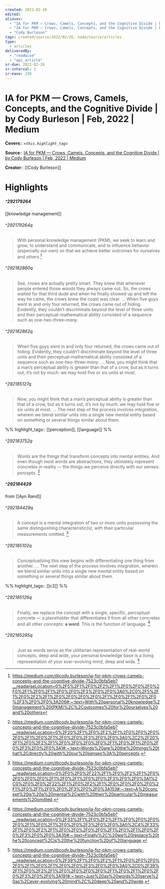 ```yaml
---
created: 2022-02-26
edited:
aliases:
  - "IA for PKM — Crows, Camels, Concepts, and the Cognitive Divide | by Cody Burleson | Feb, 2022 | Medium"
  - "IA for PKM — Crows, Camels, Concepts, and the Cognitive Divide | by Cody Burleson | Feb, 2022 | Medium by Cody Burleson"
  - "Cody Burleson"
tags: created/source/2022/02/26, node/source/articles
type: 
  - articles
deliveredBy: 
  - "readwise"
  - "api_article"
sr-due: 2022-02-26
sr-interval: 2
sr-ease: 230
---
```

# IA for PKM — Crows, Camels, Concepts, and the Cognitive Divide | by Cody Burleson | Feb, 2022 | Medium

**Covers**:: 
*`=this.highlight_tags`*

**Source**:: [IA for PKM — Crows, Camels, Concepts, and the Cognitive Divide | by Cody Burleson | Feb, 2022 | Medium](https://medium.com/@cody.burleson/ia-for-pkm-crows-camels-concepts-and-the-cognitive-divide-7523c0bfa5eb)

**Creator**:: [[Cody Burleson]]

# Highlights
##### ^292179264

[[knowledge management]]  


###### ^292179264q

> With personal knowledge management (PKM), we seek to learn and grow, to understand and communicate, and to influence behavior (especially our own) so that we achieve better outcomes for ourselves and others 
  [^292179264]

[^292179264]: https://medium.com/@cody.burleson/ia-for-pkm-crows-camels-concepts-and-the-cognitive-divide-7523c0bfa5eb?__readwiseLocation=0%2F5%2F1%2F0%2F2%2F1%2F0%2F0%2F0%2F0%2F1%2F0%2F1%2F0%2F0%2F3%2F0%2F0%3A0%2C0%2F5%2F1%2F0%2F2%2F1%2F0%2F0%2F0%2F0%2F1%2F0%2F1%2F0%2F0%2F3%2F0%2F0%3A206#:~:text=With%20personal%20knowledge%20management%20(PKM)%2C%2Coutcomes%20for%20ourselves%20and%20others




###### ^292182860q

> See, crows are actually pretty smart. They knew that whenever people entered those woods they always came out. So, the crows waited for that third dude and when he finally showed up and left the way he came, the crows knew the coast was clear. ... When five guys went in and only four returned, the crows came out of hiding. Evidently, they couldn’t discriminate beyond the level of three units and their perceptual-mathematical ability consisted of a sequence such as one-two-three-*many*. 




###### ^292182862q

> When five guys went in and only four returned, the crows came out of hiding. Evidently, they couldn’t discriminate beyond the level of three units and their perceptual-mathematical ability consisted of a sequence such as one-two-three-*many*. ... Now, you might think that a man’s perceptual ability is greater than that of a crow, but as it turns out, it’s not by much: we may hold five or six units at most. 




###### ^292185127q

> Now, you might think that a man’s perceptual ability is greater than that of a crow, but as it turns out, it’s not by much: we may hold five or six units at most. ... The next step of the process involves *integration,* wherein we blend similar units into a single new mental entity based on something or several things similar about them. 


%%
highlight_tags:: [[perception]], [[language]]
%%

###### ^292183752q

> Words are the things that transform concepts into mental entities. And even though most words are abstractions, they ultimately represent concretes in reality — the things we perceive directly with our senses: *percepts*. 
  [^292183752]

[^292183752]: https://medium.com/@cody.burleson/ia-for-pkm-crows-camels-concepts-and-the-cognitive-divide-7523c0bfa5eb?__readwiseLocation=0%2F20%2F1%2F0%2F2%2F1%2F0%2F0%2F0%2F0%2F1%2F0%2F1%2F0%2F0%2F3%2F0%2F0%3A0%2C2%2F20%2F1%2F0%2F2%2F1%2F0%2F0%2F0%2F0%2F1%2F0%2F1%2F0%2F0%2F3%2F0%2F0%3A1#:~:text=Words%20are%20the%20things%20that%2Cdirectly%20with%20our%20senses%3A%20percepts.

##### ^292184429

from [[Ayn Rand]]  


###### ^292184429q

> A concept is a mental integration of two or more units possessing the same distinguishing characteristic(s), with their particular measurements omitted. 
  [^292184429]

[^292184429]: https://medium.com/@cody.burleson/ia-for-pkm-crows-camels-concepts-and-the-cognitive-divide-7523c0bfa5eb?__readwiseLocation=0%2F0%2F0%2F22%2F1%2F0%2F2%2F1%2F0%2F0%2F0%2F0%2F1%2F0%2F1%2F0%2F0%2F3%2F0%2F0%3A1%2C0%2F0%2F0%2F22%2F1%2F0%2F2%2F1%2F0%2F0%2F0%2F0%2F1%2F0%2F1%2F0%2F0%2F3%2F0%2F0%3A153#:~:text=A%20concept%20is%20a%20mental%2Cwith%20their%20particular%20measurements%20omitted.




###### ^292185102q

> Conceptualizing this view begins with differentiating one thing from another. ... The next step of the process involves *integration,* wherein we blend similar units into a single new mental entity based on something or several things similar about them. 


%%
highlight_tags:: [[c3]]
%%

###### ^292185126q

> Finally, we replace the concept with a single, specific, *perceptual* concrete — a placeholder that differentiates it from all other concretes and all other concepts: **a word**. This is the function of language. 
  [^292185126]

[^292185126]: https://medium.com/@cody.burleson/ia-for-pkm-crows-camels-concepts-and-the-cognitive-divide-7523c0bfa5eb?__readwiseLocation=0%2F33%2F1%2F0%2F2%2F1%2F0%2F0%2F0%2F0%2F1%2F0%2F1%2F0%2F0%2F3%2F0%2F0%3A0%2C4%2F33%2F1%2F0%2F2%2F1%2F0%2F0%2F0%2F0%2F1%2F0%2F1%2F0%2F0%2F3%2F0%2F0%3A35#:~:text=Finally%2C%20we%20replace%20the%20concept%2Cis%20the%20function%20of%20language.




###### ^292185285q

> Just as words serve as the utilitarian representation of real-world concepts, deep and wide, your personal knowledge base is a living representation of your ever-evolving mind, deep and wide. 
  [^292185285]

[^292185285]: https://medium.com/@cody.burleson/ia-for-pkm-crows-camels-concepts-and-the-cognitive-divide-7523c0bfa5eb?__readwiseLocation=0%2F39%2F1%2F0%2F2%2F1%2F0%2F0%2F0%2F0%2F1%2F0%2F1%2F0%2F0%2F3%2F0%2F0%3A0%2C0%2F39%2F1%2F0%2F2%2F1%2F0%2F0%2F0%2F0%2F1%2F0%2F1%2F0%2F0%2F3%2F0%2F0%3A191#:~:text=Just%20as%20words%20serve%20as%2Cever-evolving%20mind%2C%20deep%20and%20wide.


